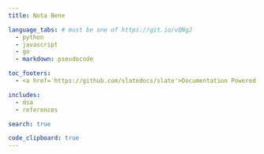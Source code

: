 ```yaml
---
title: Nota Bene

language_tabs: # must be one of https://git.io/vQNgJ
  - python
  - javascript
  - go
  - markdown: pseudocode

toc_footers:
  - <a href='https://github.com/slatedocs/slate'>Documentation Powered by Slate</a>

includes:
  - dsa
  - references

search: true

code_clipboard: true
---
```

